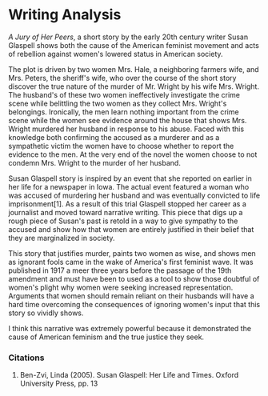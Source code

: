 # Writing Analysis

*A Jury of Her Peers*, a short story by the early 20th century writer Susan Glaspell shows both the cause of the American feminist movement and acts of rebellion against women's lowered status in American society.

The plot is driven by two women Mrs. Hale, a neighboring farmers wife, and Mrs. Peters, the sheriff's wife, who over the course of the short story discover the true nature of the murder of Mr. Wright by his wife Mrs. Wright. The husband's of these two women ineffectively investigate the crime scene while belittling the two women as they collect Mrs. Wright's belongings. Ironically, the men learn nothing important from the crime scene while the women see evidence around the house that shows Mrs. Wright murdered her husband in response to his abuse. Faced with this knowledge both confirming the accused as a murderer and as a sympathetic victim the women have to choose whether to report the evidence to the men. At the very end of the novel the women choose to not condemn Mrs. Wright to the murder of her husband.

Susan Glaspell story is inspired by an event that she reported on earlier in her life for a newspaper in Iowa. The actual event featured a woman who was accused of murdering her husband and was eventually convicted to life imprisonment[1]. As a result of this trial Glaspell stopped her career as a journalist and moved toward narrative writing. This piece that digs up a rough piece of Susan's past is retold in a way to give sympathy to the accused and show how that women are entirely justified in their belief that they are marginalized in society.

This story that justifies murder, paints two women as wise, and shows men as ignorant fools came in the wake of America's first feminist wave. It was published in 1917 a meer three years before the passage of the 19th amendment and must have been to used as a tool to show  those doubtful of women's plight why women were seeking increased representation. Arguments that women should remain reliant on their husbands will have a hard time overcoming the consequences of ignoring women's input that this story so vividly shows.

I think this narrative was extremely powerful because it demonstrated the cause of American feminism and the true justice they seek.



### Citations

1. Ben-Zvi, Linda (2005). Susan Glaspell: Her Life and Times. Oxford University Press, pp. 13